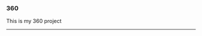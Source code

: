
### 360

This is my 360 project

<script src="//360.vizor.io/scripts/embed.js" data-vizorurl="https://360.vizor.io/embed/v/oebng" ></script>

***
